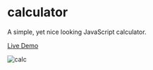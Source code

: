 # calculator

A simple, yet nice looking JavaScript calculator.

[Live Demo](https://nearlyblank.github.io/calc)

![calc](https://user-images.githubusercontent.com/103379723/180689993-a65d6722-2627-4004-b881-0b5d0913f2b5.png)
